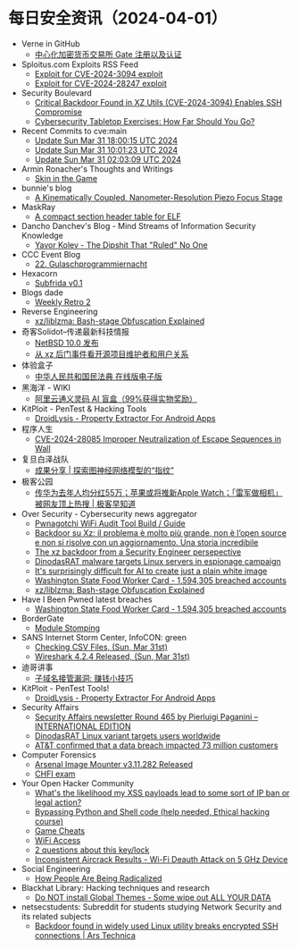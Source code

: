 # 每日安全资讯（2024-04-01）

- Verne in GitHub
  - [中心化加密货币交易所 Gate 注册以及认证](https://einverne.github.io/post/2024/03/gate-introduction.html)
- Sploitus.com Exploits RSS Feed
  - [Exploit for CVE-2024-3094 exploit](https://sploitus.com/exploit?id=AC0C20E1-A768-5EC4-AA27-3047250352C8&utm_source=rss&utm_medium=rss)
  - [Exploit for CVE-2024-28247 exploit](https://sploitus.com/exploit?id=6C94DC11-1DA5-5E66-A47C-35F5851AD621&utm_source=rss&utm_medium=rss)
- Security Boulevard
  - [Critical Backdoor Found in XZ Utils (CVE-2024-3094) Enables SSH Compromise](https://securityboulevard.com/2024/03/critical-backdoor-found-in-xz-utils-cve-2024-3094-enables-ssh-compromise/)
  - [Cybersecurity Tabletop Exercises: How Far Should You Go?](https://securityboulevard.com/2024/03/cybersecurity-tabletop-exercises-how-far-should-you-go/)
- Recent Commits to cve:main
  - [Update Sun Mar 31 18:00:15 UTC 2024](https://github.com/trickest/cve/commit/3654d786773432a6a741bca16e150ef86487e3ab)
  - [Update Sun Mar 31 10:01:23 UTC 2024](https://github.com/trickest/cve/commit/cd2851695dbfc3259b25c8683d3152ea93e542a2)
  - [Update Sun Mar 31 02:03:09 UTC 2024](https://github.com/trickest/cve/commit/1a541289b938679cbe0bec8b14c22f6a91e1f9ca)
- Armin Ronacher's Thoughts and Writings
  - [Skin in the Game](http://lucumr.pocoo.org/2024/3/31/skin-in-the-game)
- bunnie's blog
  - [A Kinematically Coupled, Nanometer-Resolution Piezo Focus Stage](https://www.bunniestudios.com/blog/?p=7066)
- MaskRay
  - [A compact section header table for ELF](https://maskray.me/blog/2024-03-31-a-compact-section-header-table-for-elf)
- Dancho Danchev's Blog - Mind Streams of Information Security Knowledge
  - [Yavor Kolev - The Dipshit That "Ruled" No One](https://ddanchev.blogspot.com/2024/04/yavor-kolev-dipshit-that-ruled-no-one.html)
- CCC Event Blog
  - [22. Gulaschprogrammiernacht](https://events.ccc.de/2024/03/31/gpn22/)
- Hexacorn
  - [Subfrida v0.1](https://www.hexacorn.com/blog/2024/03/31/subfrida-v0-1/)
- Blogs  dade
  - [Weekly Retro 2](https://0xda.de/blog/2024/03/weekly-retro-2/)
- Reverse Engineering
  - [xz/liblzma: Bash-stage Obfuscation Explained](https://www.reddit.com/r/ReverseEngineering/comments/1bs8p01/xzliblzma_bashstage_obfuscation_explained/)
- 奇客Solidot–传递最新科技情报
  - [NetBSD 10.0 发布](https://www.solidot.org/story?sid=77742)
  - [从 xz 后门事件看开源项目维护者和用户关系](https://www.solidot.org/story?sid=77741)
- 体验盒子
  - [中华人民共和国民法典 在线版电子版](https://www.uedbox.com/post/69576/)
- 黑海洋 - WIKI
  - [阿里云通义灵码 AI 盲盒（99%获得实物奖励）](https://upx8.com/4119)
- KitPloit - PenTest &amp; Hacking Tools
  - [DroidLysis - Property Extractor For Android Apps](http://www.kitploit.com/2024/03/droidlysis-property-extractor-for.html)
- 程序人生
  - [CVE-2024-28085 Improper Neutralization of Escape Sequences in Wall](https://programlife.net/2024/03/31/cve-2024-28085-improper-neutralization-of-escape-sequences-in-wall/)
- 复旦白泽战队
  - [成果分享 | 探索图神经网络模型的“指纹”](https://mp.weixin.qq.com/s?__biz=MzU4NzUxOTI0OQ==&mid=2247489018&idx=1&sn=a40991223df4e7d51afcabcbd5e7b5c0&chksm=fdeb9184ca9c18926e75e53de9af35ed8594154952772b3059bddf21c55ffa06fc841f31b829&scene=58&subscene=0#rd)
- 极客公园
  - [传华为去年人均分红55万；苹果或将推新Apple Watch；「雷军做相机」被网友顶上热搜 | 极客早知道](https://mp.weixin.qq.com/s?__biz=MTMwNDMwODQ0MQ==&mid=2653037828&idx=1&sn=0114eb6262b06d7cc534838440cf513b&chksm=7e5758b24920d1a44d57792e373db855e53fd5e7e5247729b813e476b48c3fcf66dc0c40cfe5&scene=58&subscene=0#rd)
- Over Security - Cybersecurity news aggregator
  - [Pwnagotchi WiFi Audit Tool Build / Guide](https://jamesachambers.com/pwnagotchi-wifi-audit-tool-build-guide/)
  - [Backdoor su Xz: il problema è molto più grande, non è l’open source e non si risolve con un aggiornamento. Una storia incredibile](https://www.insicurezzadigitale.com/backdoor-su-xz-il-problema-e-molto-piu-grande-non-e-lopen-source-e-non-si-risolve-con-un-aggiornamento-una-storia-incredibile/)
  - [The xz backdoor from a Security Engineer persepective](https://appsec.space/posts/xz-backdoor/?trk=feed_main-feed-card_feed-article-content)
  - [DinodasRAT malware targets Linux servers in espionage campaign](https://www.bleepingcomputer.com/news/security/dinodasrat-malware-targets-linux-servers-in-espionage-campaign/)
  - [It's surprisingly difficult for AI to create just a plain white image](https://www.bleepingcomputer.com/news/technology/its-surprisingly-difficult-for-ai-to-create-just-a-plain-white-image/)
  - [Washington State Food Worker Card - 1,594,305 breached accounts](https://haveibeenpwned.com/PwnedWebsites#WashingtonStateFoodWorkerCard)
  - [xz/liblzma: Bash-stage Obfuscation Explained](https://gynvael.coldwind.pl/?lang=en&id=782)
- Have I Been Pwned latest breaches
  - [Washington State Food Worker Card - 1,594,305 breached accounts](https://haveibeenpwned.com/PwnedWebsites#WashingtonStateFoodWorkerCard)
- BorderGate
  - [Module Stomping](https://www.bordergate.co.uk/module-stomping/)
- SANS Internet Storm Center, InfoCON: green
  - [Checking CSV Files, (Sun, Mar 31st)](https://isc.sans.edu/diary/rss/30796)
  - [Wireshark 4.2.4 Released, (Sun, Mar 31st)](https://isc.sans.edu/diary/rss/30794)
- 迪哥讲事
  - [子域名接管漏洞: 赚钱小技巧](https://mp.weixin.qq.com/s?__biz=MzIzMTIzNTM0MA==&mid=2247494000&idx=1&sn=dba6edab2fd2c650fc34cd11978c2867&chksm=e8a5e313dfd26a052af18c1cee2918e7798acc109376a23ca81e185030a41db8eb6ee42df16e&scene=58&subscene=0#rd)
- KitPloit - PenTest Tools!
  - [DroidLysis - Property Extractor For Android Apps](http://www.kitploit.com/2024/03/droidlysis-property-extractor-for.html)
- Security Affairs
  - [Security Affairs newsletter Round 465 by Pierluigi Paganini – INTERNATIONAL EDITION](https://securityaffairs.com/161269/breaking-news/security-affairs-newsletter-round-465-by-pierluigi-paganini-international-edition.html)
  - [DinodasRAT Linux variant targets users worldwide](https://securityaffairs.com/161255/malware/linux-variant-dinodasrat-backdoor.html)
  - [AT&T confirmed that a data breach impacted 73 million customers](https://securityaffairs.com/161244/data-breach/att-confirmed-data-breach-73m-people.html)
- Computer Forensics
  - [Arsenal Image Mounter v3.11.282 Released](https://www.reddit.com/r/computerforensics/comments/1bsbl3g/arsenal_image_mounter_v311282_released/)
  - [CHFI exam](https://www.reddit.com/r/computerforensics/comments/1bshg5h/chfi_exam/)
- Your Open Hacker Community
  - [What's the likelihood my XSS payloads lead to some sort of IP ban or legal action?](https://www.reddit.com/r/HowToHack/comments/1bsgq96/whats_the_likelihood_my_xss_payloads_lead_to_some/)
  - [Bypassing Python and Shell code (help needed, Ethical hacking course)](https://www.reddit.com/r/HowToHack/comments/1bsj4xs/bypassing_python_and_shell_code_help_needed/)
  - [Game Cheats](https://www.reddit.com/r/HowToHack/comments/1bshgng/game_cheats/)
  - [WiFi Access](https://www.reddit.com/r/HowToHack/comments/1bsh61j/wifi_access/)
  - [2 questions about this key/lock](https://www.reddit.com/r/HowToHack/comments/1bs9nv4/2_questions_about_this_keylock/)
  - [Inconsistent Aircrack Results - Wi-Fi Deauth Attack on 5 GHz Device](https://www.reddit.com/r/HowToHack/comments/1brybul/inconsistent_aircrack_results_wifi_deauth_attack/)
- Social Engineering
  - [How People Are Being Radicalized](https://www.reddit.com/r/SocialEngineering/comments/1bsax1r/how_people_are_being_radicalized/)
- Blackhat Library: Hacking techniques and research
  - [Do NOT install Global Themes - Some wipe out ALL YOUR DATA](https://www.reddit.com/r/blackhat/comments/1bs234o/do_not_install_global_themes_some_wipe_out_all/)
- netsecstudents: Subreddit for students studying Network Security and its related subjects
  - [Backdoor found in widely used Linux utility breaks encrypted SSH connections | Ars Technica](https://www.reddit.com/r/netsecstudents/comments/1bs62h6/backdoor_found_in_widely_used_linux_utility/)
